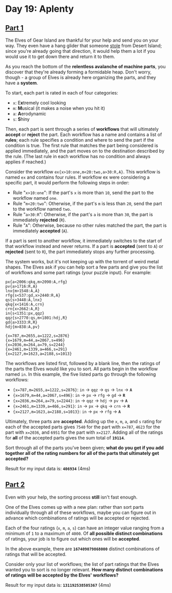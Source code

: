 # Day 19: Aplenty

## [Part 1](https://adventofcode.com/2023/day/19)
The Elves of Gear Island are thankful for your help and send you on your way. They even have a hang glider that someone [stole](https://adventofcode.com/2023/day/9) from Desert Island; since you're already going that direction, it would help them a lot if you would use it to get down there and return it to them.

As you reach the bottom of the **relentless avalanche of machine parts**, you discover that they're already forming a formidable heap. Don't worry, though - a group of Elves is already here organizing the parts, and they have a **system**.

To start, each part is rated in each of four categories:
- `x`: E**x**tremely cool looking
- `m`: **M**usical (it makes a noise when you hit it)
- `a`: **A**erodynamic
- `s`: **S**hiny

Then, each part is sent through a series of **workflows** that will ultimately **accept** or **reject** the part. Each workflow has a name and contains a list of **rules**; each rule specifies a condition and where to send the part if the condition is true. The first rule that matches the part being considered is applied immediately, and the part moves on to the destination described by the rule. (The last rule in each workflow has no condition and always applies if reached.)

Consider the workflow `ex{x>10:one,m<20:two,a>30:R,A}`. This workflow is named `ex` and contains four rules. If workflow ex were considering a specific part, it would perform the following steps in order:
- Rule "`x>10:one`": If the part's `x` is more than `10`, send the part to the workflow named `one`.
- Rule "`m<20:two`": Otherwise, if the part's `m` is less than `20`, send the part to the workflow named `two`.
- Rule "`a>30:R`": Otherwise, if the part's `a` is more than `30`, the part is immediately **rejected** (`R`).
- Rule "`A`": Otherwise, because no other rules matched the part, the part is immediately **accepted** (`A`).

If a part is sent to another workflow, it immediately switches to the start of that workflow instead and never returns. If a part is **accepted** (sent to `A`) or **rejected** (sent to `R`), the part immediately stops any further processing.

The system works, but it's not keeping up with the torrent of weird metal shapes. The Elves ask if you can help sort a few parts and give you the list of workflows and some part ratings (your puzzle input). For example:
```
px{a<2006:qkq,m>2090:A,rfg}
pv{a>1716:R,A}
lnx{m>1548:A,A}
rfg{s<537:gd,x>2440:R,A}
qs{s>3448:A,lnx}
qkq{x<1416:A,crn}
crn{x>2662:A,R}
in{s<1351:px,qqz}
qqz{s>2770:qs,m<1801:hdj,R}
gd{a>3333:R,R}
hdj{m>838:A,pv}

{x=787,m=2655,a=1222,s=2876}
{x=1679,m=44,a=2067,s=496}
{x=2036,m=264,a=79,s=2244}
{x=2461,m=1339,a=466,s=291}
{x=2127,m=1623,a=2188,s=1013}
```

The workflows are listed first, followed by a blank line, then the ratings of the parts the Elves would like you to sort. All parts begin in the workflow named `in`. In this example, the five listed parts go through the following workflows:
- `{x=787,m=2655,a=1222,s=2876}`: `in` -> `qqz` -> `qs` -> `lnx` -> **`A`**
- `{x=1679,m=44,a=2067,s=496}`: `in` -> `px` -> `rfg` -> `gd` -> **`R`**
- `{x=2036,m=264,a=79,s=2244}`: `in` -> `qqz` -> `hdj` -> `pv` -> **`A`**
- `{x=2461,m=1339,a=466,s=291}`: `in` -> `px` -> `qkq` -> `crn` -> **`R`**
- `{x=2127,m=1623,a=2188,s=1013}`: `in` -> `px` -> `rfg` -> **`A`**

Ultimately, three parts are **accepted**. Adding up the `x`, `m`, `a`, and `s` rating for each of the accepted parts gives `7540` for the part with `x=787`, `4623` for the part with `x=2036`, and `6951` for the part with `x=2127`. Adding all of the ratings for **all** of the accepted parts gives the sum total of **`19114`**.

Sort through all of the parts you've been given; **what do you get if you add together all of the rating numbers for all of the parts that ultimately get accepted?**

Result for my input data is: **`406934`** (4ms)

## [Part 2](https://adventofcode.com/2023/day/19#part2)
Even with your help, the sorting process **still** isn't fast enough.

One of the Elves comes up with a new plan: rather than sort parts individually through all of these workflows, maybe you can figure out in advance which combinations of ratings will be accepted or rejected.

Each of the four ratings (`x`, `m`, `a`, `s`) can have an integer value ranging from a minimum of `1` to a maximum of `4000`. Of **all possible distinct combinations** of ratings, your job is to figure out which ones will be **accepted**.

In the above example, there are **`167409079868000`** distinct combinations of ratings that will be accepted.

Consider only your list of workflows; the list of part ratings that the Elves wanted you to sort is no longer relevant. **How many distinct combinations of ratings will be accepted by the Elves' workflows?**

Result for my input data is: **`131192538505367`** (4ms)